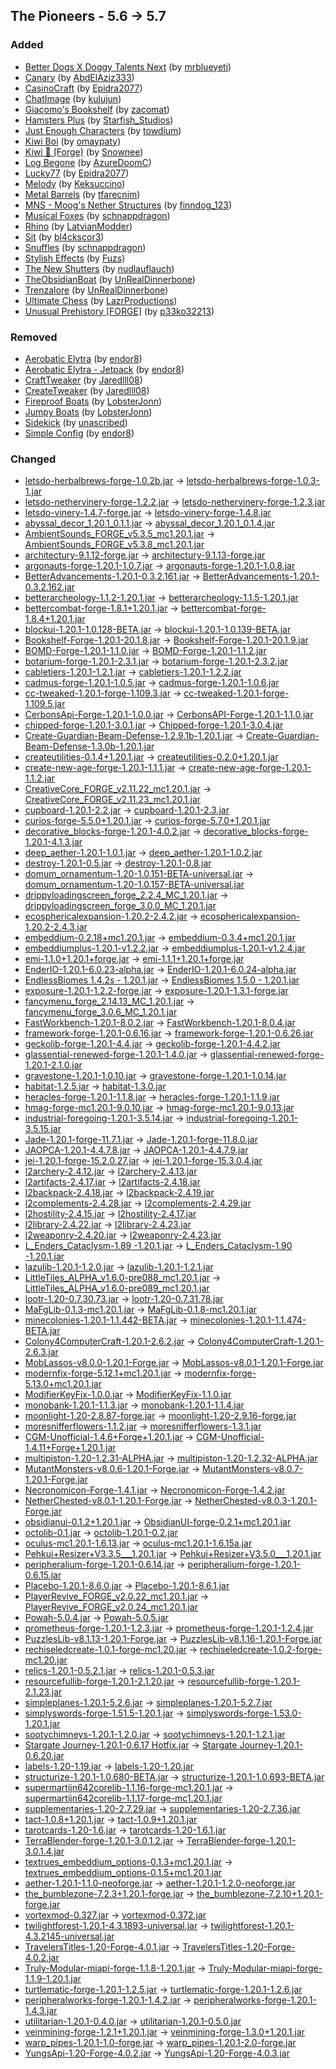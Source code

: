 ## The Pioneers - 5.6 -> 5.7

### Added

  * [Better Dogs X Doggy Talents Next](https://www.curseforge.com/minecraft/mc-mods/better-dogs-x-doggy-talents-next) (by [mrblueyeti](https://www.curseforge.com/members/mrblueyeti/projects))
  * [Canary](https://www.curseforge.com/minecraft/mc-mods/canary) (by [AbdElAziz333](https://www.curseforge.com/members/AbdElAziz333/projects))
  * [CasinoCraft](https://www.curseforge.com/minecraft/mc-mods/casinocraft) (by [Epidra2077](https://www.curseforge.com/members/Epidra2077/projects))
  * [ChatImage](https://www.curseforge.com/minecraft/mc-mods/chatimage) (by [kulujun](https://www.curseforge.com/members/kulujun/projects))
  * [Giacomo's Bookshelf](https://www.curseforge.com/minecraft/mc-mods/giacomos-bookshelf) (by [zacomat](https://www.curseforge.com/members/zacomat/projects))
  * [Hamsters Plus](https://www.curseforge.com/minecraft/mc-mods/hamsters) (by [Starfish_Studios](https://www.curseforge.com/members/Starfish_Studios/projects))
  * [Just Enough Characters](https://www.curseforge.com/minecraft/mc-mods/just-enough-characters) (by [towdium](https://www.curseforge.com/members/towdium/projects))
  * [Kiwi Boi](https://www.curseforge.com/minecraft/mc-mods/kiwi-boi) (by [omaypaty](https://www.curseforge.com/members/omaypaty/projects))
  * [Kiwi 🥝 (Forge)](https://www.curseforge.com/minecraft/mc-mods/kiwi) (by [Snownee](https://www.curseforge.com/members/Snownee/projects))
  * [Log Begone](https://www.curseforge.com/minecraft/mc-mods/log-begone) (by [AzureDoomC](https://www.curseforge.com/members/AzureDoomC/projects))
  * [Lucky77](https://www.curseforge.com/minecraft/mc-mods/lucky77) (by [Epidra2077](https://www.curseforge.com/members/Epidra2077/projects))
  * [Melody](https://www.curseforge.com/minecraft/mc-mods/melody) (by [Keksuccino](https://www.curseforge.com/members/Keksuccino/projects))
  * [Metal Barrels](https://www.curseforge.com/minecraft/mc-mods/metal-barrels) (by [tfarecnim](https://www.curseforge.com/members/tfarecnim/projects))
  * [MNS - Moog's Nether Structures](https://www.curseforge.com/minecraft/mc-mods/mns-moogs-nether-structures) (by [finndog_123](https://www.curseforge.com/members/finndog_123/projects))
  * [Musical Foxes](https://www.curseforge.com/minecraft/mc-mods/musical-foxes) (by [schnappdragon](https://www.curseforge.com/members/schnappdragon/projects))
  * [Rhino](https://www.curseforge.com/minecraft/mc-mods/rhino) (by [LatvianModder](https://www.curseforge.com/members/LatvianModder/projects))
  * [Sit](https://www.curseforge.com/minecraft/mc-mods/sit) (by [bl4ckscor3](https://www.curseforge.com/members/bl4ckscor3/projects))
  * [Snuffles](https://www.curseforge.com/minecraft/mc-mods/snuffles) (by [schnappdragon](https://www.curseforge.com/members/schnappdragon/projects))
  * [Stylish Effects](https://www.curseforge.com/minecraft/mc-mods/stylish-effects) (by [Fuzs](https://www.curseforge.com/members/Fuzs/projects))
  * [The New Shutters](https://www.curseforge.com/minecraft/mc-mods/lauchs-shutters) (by [nudlauflauch](https://www.curseforge.com/members/nudlauflauch/projects))
  * [TheObsidianBoat](https://www.curseforge.com/minecraft/mc-mods/theobsidianboat) (by [UnRealDinnerbone](https://www.curseforge.com/members/UnRealDinnerbone/projects))
  * [Trenzalore](https://www.curseforge.com/minecraft/mc-mods/trenzalore) (by [UnRealDinnerbone](https://www.curseforge.com/members/UnRealDinnerbone/projects))
  * [Ultimate Chess](https://www.curseforge.com/minecraft/mc-mods/ultimate-chess) (by [LazrProductions](https://www.curseforge.com/members/LazrProductions/projects))
  * [Unusual Prehistory [FORGE]](https://www.curseforge.com/minecraft/mc-mods/unusual-prehistory-forge) (by [p33ko32213](https://www.curseforge.com/members/p33ko32213/projects))

### Removed

  * [Aerobatic Elytra](https://www.curseforge.com/minecraft/mc-mods/aerobatic-elytra) (by [endor8](https://www.curseforge.com/members/endor8/projects))
  * [Aerobatic Elytra - Jetpack](https://www.curseforge.com/minecraft/mc-mods/aerobatic-elytra-jetpack) (by [endor8](https://www.curseforge.com/members/endor8/projects))
  * [CraftTweaker](https://www.curseforge.com/minecraft/mc-mods/crafttweaker) (by [Jaredlll08](https://www.curseforge.com/members/Jaredlll08/projects))
  * [CreateTweaker](https://www.curseforge.com/minecraft/mc-mods/createtweaker) (by [Jaredlll08](https://www.curseforge.com/members/Jaredlll08/projects))
  * [Fireproof Boats](https://www.curseforge.com/minecraft/mc-mods/fireproof-boats) (by [LobsterJonn](https://www.curseforge.com/members/LobsterJonn/projects))
  * [Jumpy Boats](https://www.curseforge.com/minecraft/mc-mods/jumpy-boats) (by [LobsterJonn](https://www.curseforge.com/members/LobsterJonn/projects))
  * [Sidekick](https://www.curseforge.com/minecraft/mc-mods/sidekick) (by [unascribed](https://www.curseforge.com/members/unascribed/projects))
  * [Simple Config](https://www.curseforge.com/minecraft/mc-mods/simple-config) (by [endor8](https://www.curseforge.com/members/endor8/projects))

### Changed

  * [letsdo-herbalbrews-forge-1.0.2b.jar](https://www.curseforge.com/minecraft/mc-mods/lets-do-herbal-brews/files/5014711) -> [letsdo-herbalbrews-forge-1.0.3-1.jar](https://www.curseforge.com/minecraft/mc-mods/lets-do-herbal-brews/files/5070018)
  * [letsdo-nethervinery-forge-1.2.2.jar](https://www.curseforge.com/minecraft/mc-mods/lets-do-nethervinery/files/4983170) -> [letsdo-nethervinery-forge-1.2.3.jar](https://www.curseforge.com/minecraft/mc-mods/lets-do-nethervinery/files/5092322)
  * [letsdo-vinery-1.4.7-forge.jar](https://www.curseforge.com/minecraft/mc-mods/vinery/files/4932395) -> [letsdo-vinery-forge-1.4.8.jar](https://www.curseforge.com/minecraft/mc-mods/vinery/files/5092323)
  * [abyssal_decor_1.20.1_0.1.1.jar](https://www.curseforge.com/minecraft/mc-mods/abyssal-decor/files/5051104) -> [abyssal_decor_1.20.1_0.1.4.jar](https://www.curseforge.com/minecraft/mc-mods/abyssal-decor/files/5066807)
  * [AmbientSounds_FORGE_v5.3.5_mc1.20.1.jar](https://www.curseforge.com/minecraft/mc-mods/ambientsounds/files/4887789) -> [AmbientSounds_FORGE_v5.3.8_mc1.20.1.jar](https://www.curseforge.com/minecraft/mc-mods/ambientsounds/files/5056167)
  * [architectury-9.1.12-forge.jar](https://www.curseforge.com/minecraft/mc-mods/architectury-api/files/4663010) -> [architectury-9.1.13-forge.jar](https://www.curseforge.com/minecraft/mc-mods/architectury-api/files/5084452)
  * [argonauts-forge-1.20.1-1.0.7.jar](https://www.curseforge.com/minecraft/mc-mods/argonauts/files/4944411) -> [argonauts-forge-1.20.1-1.0.8.jar](https://www.curseforge.com/minecraft/mc-mods/argonauts/files/5073366)
  * [BetterAdvancements-1.20.1-0.3.2.161.jar](https://www.curseforge.com/minecraft/mc-mods/better-advancements/files/4631253) -> [BetterAdvancements-1.20.1-0.3.2.162.jar](https://www.curseforge.com/minecraft/mc-mods/better-advancements/files/4985146)
  * [betterarcheology-1.1.2-1.20.1.jar](https://www.curseforge.com/minecraft/mc-mods/better-archeology/files/5012093) -> [betterarcheology-1.1.5-1.20.1.jar](https://www.curseforge.com/minecraft/mc-mods/better-archeology/files/5088423)
  * [bettercombat-forge-1.8.1+1.20.1.jar](https://www.curseforge.com/minecraft/mc-mods/better-combat-by-daedelus/files/4823303) -> [bettercombat-forge-1.8.4+1.20.1.jar](https://www.curseforge.com/minecraft/mc-mods/better-combat-by-daedelus/files/5065424)
  * [blockui-1.20.1-1.0.128-BETA.jar](https://www.curseforge.com/minecraft/mc-mods/blockui/files/4920493) -> [blockui-1.20.1-1.0.139-BETA.jar](https://www.curseforge.com/minecraft/mc-mods/blockui/files/5064900)
  * [Bookshelf-Forge-1.20.1-20.1.8.jar](https://www.curseforge.com/minecraft/mc-mods/bookshelf/files/4975282) -> [Bookshelf-Forge-1.20.1-20.1.9.jar](https://www.curseforge.com/minecraft/mc-mods/bookshelf/files/5084135)
  * [BOMD-Forge-1.20.1-1.1.0.jar](https://www.curseforge.com/minecraft/mc-mods/bosses-of-mass-destruction-forge/files/4999394) -> [BOMD-Forge-1.20.1-1.1.2.jar](https://www.curseforge.com/minecraft/mc-mods/bosses-of-mass-destruction-forge/files/5067728)
  * [botarium-forge-1.20.1-2.3.1.jar](https://www.curseforge.com/minecraft/mc-mods/botarium/files/5024181) -> [botarium-forge-1.20.1-2.3.2.jar](https://www.curseforge.com/minecraft/mc-mods/botarium/files/5066854)
  * [cabletiers-1.20.1-1.2.1.jar](https://www.curseforge.com/minecraft/mc-mods/cable-tiers/files/4943107) -> [cabletiers-1.20.1-1.2.2.jar](https://www.curseforge.com/minecraft/mc-mods/cable-tiers/files/5104156)
  * [cadmus-forge-1.20.1-1.0.5.jar](https://www.curseforge.com/minecraft/mc-mods/cadmus/files/5023549) -> [cadmus-forge-1.20.1-1.0.6.jar](https://www.curseforge.com/minecraft/mc-mods/cadmus/files/5072699)
  * [cc-tweaked-1.20.1-forge-1.109.3.jar](https://www.curseforge.com/minecraft/mc-mods/cc-tweaked/files/5005529) -> [cc-tweaked-1.20.1-forge-1.109.5.jar](https://www.curseforge.com/minecraft/mc-mods/cc-tweaked/files/5072630)
  * [CerbonsApi-Forge-1.20.1-1.0.0.jar](https://www.curseforge.com/minecraft/mc-mods/cerbons-api/files/4992038) -> [CerbonsAPI-Forge-1.20.1-1.1.0.jar](https://www.curseforge.com/minecraft/mc-mods/cerbons-api/files/5050080)
  * [chipped-forge-1.20.1-3.0.1.jar](https://www.curseforge.com/minecraft/mc-mods/chipped/files/4634856) -> [Chipped-forge-1.20.1-3.0.4.jar](https://www.curseforge.com/minecraft/mc-mods/chipped/files/5077656)
  * [Create-Guardian-Beam-Defense-1.2.9.1b-1.20.1.jar](https://www.curseforge.com/minecraft/mc-mods/create-guardian-beam-defense/files/4762758) -> [Create-Guardian-Beam-Defense-1.3.0b-1.20.1.jar](https://www.curseforge.com/minecraft/mc-mods/create-guardian-beam-defense/files/5064254)
  * [createutilities-0.1.4+1.20.1.jar](https://www.curseforge.com/minecraft/mc-mods/createutilities/files/4775558) -> [createutilities-0.2.0+1.20.1.jar](https://www.curseforge.com/minecraft/mc-mods/createutilities/files/5093370)
  * [create-new-age-forge-1.20.1-1.1.1.jar](https://www.curseforge.com/minecraft/mc-mods/create-new-age/files/4991834) -> [create-new-age-forge-1.20.1-1.1.2.jar](https://www.curseforge.com/minecraft/mc-mods/create-new-age/files/5080957)
  * [CreativeCore_FORGE_v2.11.22_mc1.20.1.jar](https://www.curseforge.com/minecraft/mc-mods/creativecore/files/5043448) -> [CreativeCore_FORGE_v2.11.23_mc1.20.1.jar](https://www.curseforge.com/minecraft/mc-mods/creativecore/files/5056178)
  * [cupboard-1.20.1-2.2.jar](https://www.curseforge.com/minecraft/mc-mods/cupboard/files/4979375) -> [cupboard-1.20.1-2.3.jar](https://www.curseforge.com/minecraft/mc-mods/cupboard/files/5063785)
  * [curios-forge-5.5.0+1.20.1.jar](https://www.curseforge.com/minecraft/mc-mods/curios/files/5047059) -> [curios-forge-5.7.0+1.20.1.jar](https://www.curseforge.com/minecraft/mc-mods/curios/files/5086821)
  * [decorative_blocks-forge-1.20.1-4.0.2.jar](https://www.curseforge.com/minecraft/mc-mods/decorative-blocks/files/5047043) -> [decorative_blocks-forge-1.20.1-4.1.3.jar](https://www.curseforge.com/minecraft/mc-mods/decorative-blocks/files/5089406)
  * [deep_aether-1.20.1-1.0.1.jar](https://www.curseforge.com/minecraft/mc-mods/deep-aether/files/5046144) -> [deep_aether-1.20.1-1.0.2.jar](https://www.curseforge.com/minecraft/mc-mods/deep-aether/files/5076616)
  * [destroy-1.20.1-0.5.jar](https://www.curseforge.com/minecraft/mc-mods/create-destroy/files/5047276) -> [destroy-1.20.1-0.8.jar](https://www.curseforge.com/minecraft/mc-mods/create-destroy/files/5103248)
  * [domum_ornamentum-1.20-1.0.151-BETA-universal.jar](https://www.curseforge.com/minecraft/mc-mods/domum-ornamentum/files/5007155) -> [domum_ornamentum-1.20-1.0.157-BETA-universal.jar](https://www.curseforge.com/minecraft/mc-mods/domum-ornamentum/files/5109746)
  * [drippyloadingscreen_forge_2.2.4_MC_1.20.1.jar](https://www.curseforge.com/minecraft/mc-mods/drippy-loading-screen/files/4606615) -> [drippyloadingscreen_forge_3.0.0_MC_1.20.1.jar](https://www.curseforge.com/minecraft/mc-mods/drippy-loading-screen/files/5058124)
  * [ecosphericalexpansion-1.20.2-2.4.2.jar](https://www.curseforge.com/minecraft/mc-mods/ecospherical-expansion/files/5007615) -> [ecosphericalexpansion-1.20.2-2.4.3.jar](https://www.curseforge.com/minecraft/mc-mods/ecospherical-expansion/files/5088352)
  * [embeddium-0.2.18+mc1.20.1.jar](https://www.curseforge.com/minecraft/mc-mods/embeddium/files/5034486) -> [embeddium-0.3.4+mc1.20.1.jar](https://www.curseforge.com/minecraft/mc-mods/embeddium/files/5110120)
  * [embeddiumplus-1.20.1-v1.2.2.jar](https://www.curseforge.com/minecraft/mc-mods/embeddiumplus/files/5026257) -> [embeddiumplus-1.20.1-v1.2.4.jar](https://www.curseforge.com/minecraft/mc-mods/embeddiumplus/files/5083975)
  * [emi-1.1.0+1.20.1+forge.jar](https://www.curseforge.com/minecraft/mc-mods/emi/files/5032425) -> [emi-1.1.1+1.20.1+forge.jar](https://www.curseforge.com/minecraft/mc-mods/emi/files/5096955)
  * [EnderIO-1.20.1-6.0.23-alpha.jar](https://www.curseforge.com/minecraft/mc-mods/ender-io/files/4920828) -> [EnderIO-1.20.1-6.0.24-alpha.jar](https://www.curseforge.com/minecraft/mc-mods/ender-io/files/5109811)
  * [EndlessBiomes 1.4.2s - 1.20.1.jar](https://www.curseforge.com/minecraft/mc-mods/endless-biomes/files/4715137) -> [EndlessBiomes 1.5.0 - 1.20.1.jar](https://www.curseforge.com/minecraft/mc-mods/endless-biomes/files/5109705)
  * [exposure-1.20.1-1.2.2-forge.jar](https://www.curseforge.com/minecraft/mc-mods/exposure/files/4999501) -> [exposure-1.20.1-1.3.1-forge.jar](https://www.curseforge.com/minecraft/mc-mods/exposure/files/5091568)
  * [fancymenu_forge_2.14.13_MC_1.20.1.jar](https://www.curseforge.com/minecraft/mc-mods/fancymenu/files/5028692) -> [fancymenu_forge_3.0.6_MC_1.20.1.jar](https://www.curseforge.com/minecraft/mc-mods/fancymenu/files/5082074)
  * [FastWorkbench-1.20.1-8.0.2.jar](https://www.curseforge.com/minecraft/mc-mods/fastworkbench/files/4711423) -> [FastWorkbench-1.20.1-8.0.4.jar](https://www.curseforge.com/minecraft/mc-mods/fastworkbench/files/5101229)
  * [framework-forge-1.20.1-0.6.16.jar](https://www.curseforge.com/minecraft/mc-mods/framework/files/4718251) -> [framework-forge-1.20.1-0.6.26.jar](https://www.curseforge.com/minecraft/mc-mods/framework/files/5098255)
  * [geckolib-forge-1.20.1-4.4.jar](https://www.curseforge.com/minecraft/mc-mods/geckolib/files/5021668) -> [geckolib-forge-1.20.1-4.4.2.jar](https://www.curseforge.com/minecraft/mc-mods/geckolib/files/5060416)
  * [glassential-renewed-forge-1.20.1-1.4.0.jar](https://www.curseforge.com/minecraft/mc-mods/glassential-renewed/files/4994909) -> [glassential-renewed-forge-1.20.1-2.1.0.jar](https://www.curseforge.com/minecraft/mc-mods/glassential-renewed/files/5071115)
  * [gravestone-1.20.1-1.0.10.jar](https://www.curseforge.com/minecraft/mc-mods/gravestone-mod/files/4913787) -> [gravestone-forge-1.20.1-1.0.14.jar](https://www.curseforge.com/minecraft/mc-mods/gravestone-mod/files/5013923)
  * [habitat-1.2.5.jar](https://www.curseforge.com/minecraft/mc-mods/habitat/files/4724665) -> [habitat-1.3.0.jar](https://www.curseforge.com/minecraft/mc-mods/habitat/files/5096011)
  * [heracles-forge-1.20.1-1.1.8.jar](https://www.curseforge.com/minecraft/mc-mods/heracles/files/5047316) -> [heracles-forge-1.20.1-1.1.9.jar](https://www.curseforge.com/minecraft/mc-mods/heracles/files/5076939)
  * [hmag-forge-mc1.20.1-9.0.10.jar](https://www.curseforge.com/minecraft/mc-mods/hostile-mobs-and-girls/files/5013867) -> [hmag-forge-mc1.20.1-9.0.13.jar](https://www.curseforge.com/minecraft/mc-mods/hostile-mobs-and-girls/files/5100958)
  * [industrial-foregoing-1.20.1-3.5.14.jar](https://www.curseforge.com/minecraft/mc-mods/industrial-foregoing/files/4990583) -> [industrial-foregoing-1.20.1-3.5.15.jar](https://www.curseforge.com/minecraft/mc-mods/industrial-foregoing/files/5047814)
  * [Jade-1.20.1-forge-11.7.1.jar](https://www.curseforge.com/minecraft/mc-mods/jade/files/4986594) -> [Jade-1.20.1-forge-11.8.0.jar](https://www.curseforge.com/minecraft/mc-mods/jade/files/5072729)
  * [JAOPCA-1.20.1-4.4.7.8.jar](https://www.curseforge.com/minecraft/mc-mods/jaopca/files/5005430) -> [JAOPCA-1.20.1-4.4.7.9.jar](https://www.curseforge.com/minecraft/mc-mods/jaopca/files/5110920)
  * [jei-1.20.1-forge-15.2.0.27.jar](https://www.curseforge.com/minecraft/mc-mods/jei/files/4712868) -> [jei-1.20.1-forge-15.3.0.4.jar](https://www.curseforge.com/minecraft/mc-mods/jei/files/5101366)
  * [l2archery-2.4.12.jar](https://www.curseforge.com/minecraft/mc-mods/l2-archery/files/5030452) -> [l2archery-2.4.13.jar](https://www.curseforge.com/minecraft/mc-mods/l2-archery/files/5073098)
  * [l2artifacts-2.4.17.jar](https://www.curseforge.com/minecraft/mc-mods/l2-artifacts/files/4989106) -> [l2artifacts-2.4.18.jar](https://www.curseforge.com/minecraft/mc-mods/l2-artifacts/files/5071773)
  * [l2backpack-2.4.18.jar](https://www.curseforge.com/minecraft/mc-mods/l2-backpack/files/5043438) -> [l2backpack-2.4.19.jar](https://www.curseforge.com/minecraft/mc-mods/l2-backpack/files/5107073)
  * [l2complements-2.4.28.jar](https://www.curseforge.com/minecraft/mc-mods/l2-complements/files/5050761) -> [l2complements-2.4.29.jar](https://www.curseforge.com/minecraft/mc-mods/l2-complements/files/5073093)
  * [l2hostility-2.4.15.jar](https://www.curseforge.com/minecraft/mc-mods/l2hostility/files/5034471) -> [l2hostility-2.4.17.jar](https://www.curseforge.com/minecraft/mc-mods/l2hostility/files/5103680)
  * [l2library-2.4.22.jar](https://www.curseforge.com/minecraft/mc-mods/l2library/files/4981443) -> [l2library-2.4.23.jar](https://www.curseforge.com/minecraft/mc-mods/l2library/files/5071762)
  * [l2weaponry-2.4.20.jar](https://www.curseforge.com/minecraft/mc-mods/l2weaponry/files/5034338) -> [l2weaponry-2.4.23.jar](https://www.curseforge.com/minecraft/mc-mods/l2weaponry/files/5107077)
  * [L_Enders_Cataclysm-1.89 -1.20.1.jar](https://www.curseforge.com/minecraft/mc-mods/l_ender-s-cataclysm/files/5039695) -> [L_Enders_Cataclysm-1.90 -1.20.1.jar](https://www.curseforge.com/minecraft/mc-mods/l_ender-s-cataclysm/files/5058433)
  * [lazulib-1.20.1-1.2.0.jar](https://www.curseforge.com/minecraft/mc-mods/lazulib/files/4991082) -> [lazulib-1.20.1-1.2.1.jar](https://www.curseforge.com/minecraft/mc-mods/lazulib/files/5056281)
  * [LittleTiles_ALPHA_v1.6.0-pre088_mc1.20.1.jar](https://www.curseforge.com/minecraft/mc-mods/littletiles/files/5041365) -> [LittleTiles_ALPHA_v1.6.0-pre089_mc1.20.1.jar](https://www.curseforge.com/minecraft/mc-mods/littletiles/files/5054634)
  * [lootr-1.20-0.7.30.73.jar](https://www.curseforge.com/minecraft/mc-mods/lootr/files/4608503) -> [lootr-1.20-0.7.31.78.jar](https://www.curseforge.com/minecraft/mc-mods/lootr/files/5082091)
  * [MaFgLib-0.1.3-mc1.20.1.jar](https://www.curseforge.com/minecraft/mc-mods/mafglib/files/4764350) -> [MaFgLib-0.1.8-mc1.20.1.jar](https://www.curseforge.com/minecraft/mc-mods/mafglib/files/5068815)
  * [minecolonies-1.20.1-1.1.442-BETA.jar](https://www.curseforge.com/minecraft/mc-mods/minecolonies/files/5049710) -> [minecolonies-1.20.1-1.1.474-BETA.jar](https://www.curseforge.com/minecraft/mc-mods/minecolonies/files/5110188)
  * [Colony4ComputerCraft-1.20.1-2.6.2.jar](https://www.curseforge.com/minecraft/mc-mods/minecolonies-for-computercraft/files/5048686) -> [Colony4ComputerCraft-1.20.1-2.6.3.jar](https://www.curseforge.com/minecraft/mc-mods/minecolonies-for-computercraft/files/5109210)
  * [MobLassos-v8.0.0-1.20.1-Forge.jar](https://www.curseforge.com/minecraft/mc-mods/mob-lassos/files/4613348) -> [MobLassos-v8.0.1-1.20.1-Forge.jar](https://www.curseforge.com/minecraft/mc-mods/mob-lassos/files/5078298)
  * [modernfix-forge-5.12.1+mc1.20.1.jar](https://www.curseforge.com/minecraft/mc-mods/modernfix/files/5027104) -> [modernfix-forge-5.13.0+mc1.20.1.jar](https://www.curseforge.com/minecraft/mc-mods/modernfix/files/5077298)
  * [ModifierKeyFix-1.0.0.jar](https://www.curseforge.com/minecraft/mc-mods/modifier-key-fix/files/4738587) -> [ModifierKeyFix-1.1.0.jar](https://www.curseforge.com/minecraft/mc-mods/modifier-key-fix/files/5093809)
  * [monobank-1.20.1-1.1.3.jar](https://www.curseforge.com/minecraft/mc-mods/monobank/files/4631084) -> [monobank-1.20.1-1.1.4.jar](https://www.curseforge.com/minecraft/mc-mods/monobank/files/5086245)
  * [moonlight-1.20-2.8.87-forge.jar](https://www.curseforge.com/minecraft/mc-mods/selene/files/5051200) -> [moonlight-1.20-2.9.16-forge.jar](https://www.curseforge.com/minecraft/mc-mods/selene/files/5107135)
  * [moresnifferflowers-1.1.2.jar](https://www.curseforge.com/minecraft/mc-mods/more-sniffer-flowers/files/4941058) -> [moresnifferflowers-1.3.1.jar](https://www.curseforge.com/minecraft/mc-mods/more-sniffer-flowers/files/5096870)
  * [CGM-Unofficial-1.4.6+Forge+1.20.1.jar](https://www.curseforge.com/minecraft/mc-mods/mrcrayfishs-gun-mod-unofficial/files/5046740) -> [CGM-Unofficial-1.4.11+Forge+1.20.1.jar](https://www.curseforge.com/minecraft/mc-mods/mrcrayfishs-gun-mod-unofficial/files/5102189)
  * [multipiston-1.20-1.2.31-ALPHA.jar](https://www.curseforge.com/minecraft/mc-mods/multi-piston/files/4631200) -> [multipiston-1.20-1.2.32-ALPHA.jar](https://www.curseforge.com/minecraft/mc-mods/multi-piston/files/5078539)
  * [MutantMonsters-v8.0.6-1.20.1-Forge.jar](https://www.curseforge.com/minecraft/mc-mods/mutant-monsters/files/4923968) -> [MutantMonsters-v8.0.7-1.20.1-Forge.jar](https://www.curseforge.com/minecraft/mc-mods/mutant-monsters/files/5107399)
  * [Necronomicon-Forge-1.4.1.jar](https://www.curseforge.com/minecraft/mc-mods/necronomicon/files/5041800) -> [Necronomicon-Forge-1.4.2.jar](https://www.curseforge.com/minecraft/mc-mods/necronomicon/files/5091310)
  * [NetherChested-v8.0.1-1.20.1-Forge.jar](https://www.curseforge.com/minecraft/mc-mods/new-nether-chest/files/4621182) -> [NetherChested-v8.0.3-1.20.1-Forge.jar](https://www.curseforge.com/minecraft/mc-mods/new-nether-chest/files/5056972)
  * [obsidianui-0.1.2+1.20.1.jar](https://www.curseforge.com/minecraft/mc-mods/obsidianui/files/4740107) -> [ObsidianUI-forge-0.2.1+mc1.20.1.jar](https://www.curseforge.com/minecraft/mc-mods/obsidianui/files/5093318)
  * [octolib-0.1.jar](https://www.curseforge.com/minecraft/mc-mods/octo-lib/files/4771977) -> [octolib-1.20.1-0.2.jar](https://www.curseforge.com/minecraft/mc-mods/octo-lib/files/5089112)
  * [oculus-mc1.20.1-1.6.13.jar](https://www.curseforge.com/minecraft/mc-mods/oculus/files/4952626) -> [oculus-mc1.20.1-1.6.15a.jar](https://www.curseforge.com/minecraft/mc-mods/oculus/files/5108615)
  * [Pehkui+Resizer+V3.3.5___1.20.1.jar](https://www.curseforge.com/minecraft/mc-mods/pehkui-resizer/files/4957291) -> [Pehkui+Resizer+V3.5.0___1.20.1.jar](https://www.curseforge.com/minecraft/mc-mods/pehkui-resizer/files/5084931)
  * [peripheralium-forge-1.20.1-0.6.14.jar](https://www.curseforge.com/minecraft/mc-mods/peripheralium/files/4891253) -> [peripheralium-forge-1.20.1-0.6.15.jar](https://www.curseforge.com/minecraft/mc-mods/peripheralium/files/5077946)
  * [Placebo-1.20.1-8.6.0.jar](https://www.curseforge.com/minecraft/mc-mods/placebo/files/4913663) -> [Placebo-1.20.1-8.6.1.jar](https://www.curseforge.com/minecraft/mc-mods/placebo/files/5098182)
  * [PlayerRevive_FORGE_v2.0.22_mc1.20.1.jar](https://www.curseforge.com/minecraft/mc-mods/playerrevive/files/5036814) -> [PlayerRevive_FORGE_v2.0.24_mc1.20.1.jar](https://www.curseforge.com/minecraft/mc-mods/playerrevive/files/5095414)
  * [Powah-5.0.4.jar](https://www.curseforge.com/minecraft/mc-mods/powah-rearchitected/files/4854156) -> [Powah-5.0.5.jar](https://www.curseforge.com/minecraft/mc-mods/powah-rearchitected/files/5103098)
  * [prometheus-forge-1.20.1-1.2.3.jar](https://www.curseforge.com/minecraft/mc-mods/prometheus/files/4937057) -> [prometheus-forge-1.20.1-1.2.4.jar](https://www.curseforge.com/minecraft/mc-mods/prometheus/files/5072558)
  * [PuzzlesLib-v8.1.13-1.20.1-Forge.jar](https://www.curseforge.com/minecraft/mc-mods/puzzles-lib/files/5024644) -> [PuzzlesLib-v8.1.16-1.20.1-Forge.jar](https://www.curseforge.com/minecraft/mc-mods/puzzles-lib/files/5074812)
  * [rechiseledcreate-1.0.1-forge-mc1.20.jar](https://www.curseforge.com/minecraft/mc-mods/rechiseled-create/files/4789557) -> [rechiseledcreate-1.0.2-forge-mc1.20.jar](https://www.curseforge.com/minecraft/mc-mods/rechiseled-create/files/5093226)
  * [relics-1.20.1-0.5.2.1.jar](https://www.curseforge.com/minecraft/mc-mods/relics-mod/files/4961215) -> [relics-1.20.1-0.5.3.jar](https://www.curseforge.com/minecraft/mc-mods/relics-mod/files/5089166)
  * [resourcefullib-forge-1.20.1-2.1.20.jar](https://www.curseforge.com/minecraft/mc-mods/resourceful-lib/files/4973823) -> [resourcefullib-forge-1.20.1-2.1.23.jar](https://www.curseforge.com/minecraft/mc-mods/resourceful-lib/files/5093329)
  * [simpleplanes-1.20.1-5.2.6.jar](https://www.curseforge.com/minecraft/mc-mods/simple-planes/files/4893679) -> [simpleplanes-1.20.1-5.2.7.jar](https://www.curseforge.com/minecraft/mc-mods/simple-planes/files/5083106)
  * [simplyswords-forge-1.51.5-1.20.1.jar](https://www.curseforge.com/minecraft/mc-mods/simply-swords/files/4814153) -> [simplyswords-forge-1.53.0-1.20.1.jar](https://www.curseforge.com/minecraft/mc-mods/simply-swords/files/5088533)
  * [sootychimneys-1.20.1-1.2.0.jar](https://www.curseforge.com/minecraft/mc-mods/sooty-chimneys/files/4987124) -> [sootychimneys-1.20.1-1.2.1.jar](https://www.curseforge.com/minecraft/mc-mods/sooty-chimneys/files/5060722)
  * [Stargate Journey-1.20.1-0.6.17 Hotfix.jar](https://www.curseforge.com/minecraft/mc-mods/sgjourney/files/5049956) -> [Stargate Journey-1.20.1-0.6.20.jar](https://www.curseforge.com/minecraft/mc-mods/sgjourney/files/5090558)
  * [labels-1.20-1.19.jar](https://www.curseforge.com/minecraft/mc-mods/labels/files/4930332) -> [labels-1.20-1.20.jar](https://www.curseforge.com/minecraft/mc-mods/labels/files/5074206)
  * [structurize-1.20.1-1.0.680-BETA.jar](https://www.curseforge.com/minecraft/mc-mods/structurize/files/5031123) -> [structurize-1.20.1-1.0.693-BETA.jar](https://www.curseforge.com/minecraft/mc-mods/structurize/files/5086912)
  * [supermartijn642corelib-1.1.16-forge-mc1.20.1.jar](https://www.curseforge.com/minecraft/mc-mods/supermartijn642s-core-lib/files/4927036) -> [supermartijn642corelib-1.1.17-forge-mc1.20.1.jar](https://www.curseforge.com/minecraft/mc-mods/supermartijn642s-core-lib/files/5102258)
  * [supplementaries-1.20-2.7.29.jar](https://www.curseforge.com/minecraft/mc-mods/supplementaries/files/5051175) -> [supplementaries-1.20-2.7.36.jar](https://www.curseforge.com/minecraft/mc-mods/supplementaries/files/5103704)
  * [tact-1.0.8+1.20.1.jar](https://www.curseforge.com/minecraft/mc-mods/tact/files/5022930) -> [tact-1.0.9+1.20.1.jar](https://www.curseforge.com/minecraft/mc-mods/tact/files/5055627)
  * [tarotcards-1.20-1.6.jar](https://www.curseforge.com/minecraft/mc-mods/tarot-cards/files/5030154) -> [tarotcards-1.20-1.6.1.jar](https://www.curseforge.com/minecraft/mc-mods/tarot-cards/files/5069014)
  * [TerraBlender-forge-1.20.1-3.0.1.2.jar](https://www.curseforge.com/minecraft/mc-mods/terrablender/files/5008700) -> [TerraBlender-forge-1.20.1-3.0.1.4.jar](https://www.curseforge.com/minecraft/mc-mods/terrablender/files/5068218)
  * [textrues_embeddium_options-0.1.3+mc1.20.1.jar](https://www.curseforge.com/minecraft/mc-mods/textrues-embeddium-options/files/4866426) -> [textrues_embeddium_options-0.1.5+mc1.20.1.jar](https://www.curseforge.com/minecraft/mc-mods/textrues-embeddium-options/files/5083995)
  * [aether-1.20.1-1.1.0-neoforge.jar](https://www.curseforge.com/minecraft/mc-mods/aether/files/5030547) -> [aether-1.20.1-1.2.0-neoforge.jar](https://www.curseforge.com/minecraft/mc-mods/aether/files/5068019)
  * [the_bumblezone-7.2.3+1.20.1-forge.jar](https://www.curseforge.com/minecraft/mc-mods/the-bumblezone-forge/files/5048784) -> [the_bumblezone-7.2.10+1.20.1-forge.jar](https://www.curseforge.com/minecraft/mc-mods/the-bumblezone-forge/files/5108811)
  * [vortexmod-0.327.jar](https://www.curseforge.com/minecraft/mc-mods/the-time-vortex/files/5051308) -> [vortexmod-0.372.jar](https://www.curseforge.com/minecraft/mc-mods/the-time-vortex/files/5088028)
  * [twilightforest-1.20.1-4.3.1893-universal.jar](https://www.curseforge.com/minecraft/mc-mods/the-twilight-forest/files/4865711) -> [twilightforest-1.20.1-4.3.2145-universal.jar](https://www.curseforge.com/minecraft/mc-mods/the-twilight-forest/files/5071019)
  * [TravelersTitles-1.20-Forge-4.0.1.jar](https://www.curseforge.com/minecraft/mc-mods/travelers-titles/files/4741516) -> [TravelersTitles-1.20-Forge-4.0.2.jar](https://www.curseforge.com/minecraft/mc-mods/travelers-titles/files/5065825)
  * [Truly-Modular-miapi-forge-1.1.8-1.20.1.jar](https://www.curseforge.com/minecraft/mc-mods/modular-item-api/files/5048500) -> [Truly-Modular-miapi-forge-1.1.9-1.20.1.jar](https://www.curseforge.com/minecraft/mc-mods/modular-item-api/files/5062846)
  * [turtlematic-forge-1.20.1-1.2.5.jar](https://www.curseforge.com/minecraft/mc-mods/turtlematic/files/4838335) -> [turtlematic-forge-1.20.1-1.2.6.jar](https://www.curseforge.com/minecraft/mc-mods/turtlematic/files/5077948)
  * [peripheralworks-forge-1.20.1-1.4.2.jar](https://www.curseforge.com/minecraft/mc-mods/unlimitedperipheralworks/files/4923399) -> [peripheralworks-forge-1.20.1-1.4.3.jar](https://www.curseforge.com/minecraft/mc-mods/unlimitedperipheralworks/files/5077951)
  * [utilitarian-1.20.1-0.4.0.jar](https://www.curseforge.com/minecraft/mc-mods/utilitarian/files/4967372) -> [utilitarian-1.20.1-0.5.0.jar](https://www.curseforge.com/minecraft/mc-mods/utilitarian/files/5067989)
  * [veinmining-forge-1.2.1+1.20.1.jar](https://www.curseforge.com/minecraft/mc-mods/vein-mining/files/4796283) -> [veinmining-forge-1.3.0+1.20.1.jar](https://www.curseforge.com/minecraft/mc-mods/vein-mining/files/5060090)
  * [warp_pipes-1.20.1-1.0-forge.jar](https://www.curseforge.com/minecraft/mc-mods/wenxins-warp-pipes/files/4728320) -> [warp_pipes-1.20.1-2.0-forge.jar](https://www.curseforge.com/minecraft/mc-mods/wenxins-warp-pipes/files/5110827)
  * [YungsApi-1.20-Forge-4.0.2.jar](https://www.curseforge.com/minecraft/mc-mods/yungs-api/files/4769522) -> [YungsApi-1.20-Forge-4.0.3.jar](https://www.curseforge.com/minecraft/mc-mods/yungs-api/files/5070641)

